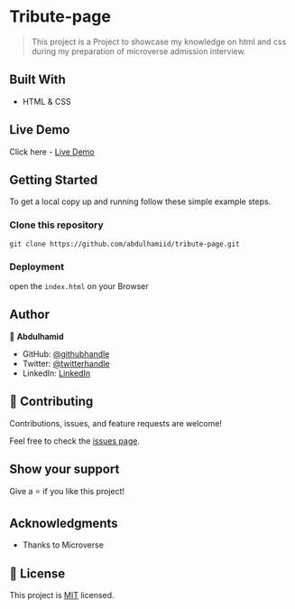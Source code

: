 # Tribute-page
> This project is a Project to showcase my knowledge on html and css during my preparation of microverse admission interview.


## Built With

- HTML & CSS

## Live Demo

Click here - [Live Demo](https://amazing-sopapillas-38a5d6.netlify.app/)

## Getting Started

To get a local copy up and running follow these simple example steps.

### Clone this repository

```
git clone https://github.com/abdulhamiid/tribute-page.git
```

### Deployment

open the ```index.html``` on your Browser


## Author

👤 **Abdulhamid**

- GitHub: [@githubhandle](https://github.com/abdulhamiid)
- Twitter: [@twitterhandle](https://twitter.com/abdulhamid_adio)
- LinkedIn: [LinkedIn](https://linkedin.com/)

## 🤝 Contributing

Contributions, issues, and feature requests are welcome!

Feel free to check the [issues page](https://github.com/abdulhamiid/tribute-page/issues).

## Show your support

Give a ⭐️ if you like this project!

## Acknowledgments

- Thanks to Microverse

## 📝 License

This project is [MIT](./MIT.md) licensed.
